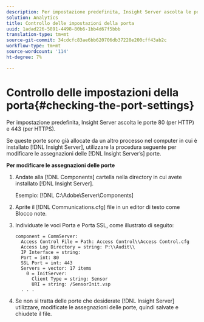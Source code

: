```yaml
---
description: Per impostazione predefinita, Insight Server ascolta le porte 80 (per HTTP) e 443 (per HTTPS).
solution: Analytics
title: Controllo delle impostazioni della porta
uuid: 1adad226-5891-4498-80b6-1bb4d67f5bbb
translation-type: tm+mt
source-git-commit: 34cdcfc83ae6bb620706db37228e200cff43ab2c
workflow-type: tm+mt
source-wordcount: '114'
ht-degree: 7%

---
```



# Controllo delle impostazioni della porta{#checking-the-port-settings}

Per impostazione predefinita, Insight Server ascolta le porte 80 (per HTTP) e 443 (per HTTPS).

Se queste porte sono già allocate da un altro processo nel computer in cui è installato [!DNL Insight Server], utilizzare la procedura seguente per modificare le assegnazioni delle [!DNL Insight Server’s] porte.

**Per modificare le assegnazioni delle porte**

1. Andate alla [!DNL Components] cartella nella directory in cui avete installato [!DNL Insight Server].

   Esempio: [!DNL C:\Adobe\Server\Components]

1. Aprite il [!DNL Communications.cfg] file in un editor di testo come Blocco note.
1. Individuate le voci Porta e Porta SSL, come illustrato di seguito:

   ```
   component = CommServer: 
     Access Control File = Path: Access Control\\Access Control.cfg
     Access Log Directory = string: P:\\Audit\\
     IP Interface = string: 
     Port = int: 80
     SSL Port = int: 443
     Servers = vector: 17 items
       0 = InitServer: 
         Client Type = string: Sensor
         URI = string: /SensorInit.vsp
     . . .
   ```

1. Se non si tratta delle porte che desiderate [!DNL Insight Server] utilizzare, modificate le assegnazioni delle porte, quindi salvate e chiudete il file.
